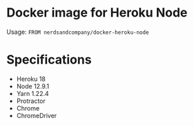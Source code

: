 # Docker image for Heroku Node

Usage: `FROM nerdsandcompany/docker-heroku-node`

# Specifications

* Heroku 18
* Node 12.9.1
* Yarn 1.22.4
* Protractor
* Chrome
* ChromeDriver
